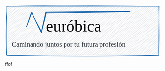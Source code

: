 <svg version="1.1" xmlns="http://www.w3.org/2000/svg" viewBox="0 0 900 303.8709677419356" width="900" height="303.8709677419356">
  <!-- svg-source:excalidraw -->
  
  <defs>
    <style class="style-fonts">
      @font-face {
        font-family: "Virgil";
        src: url("https://excalidraw.com/Virgil.woff2");
      }
      @font-face {
        font-family: "Cascadia";
        src: url("https://excalidraw.com/Cascadia.woff2");
      }
    </style>
  </defs>
  <rect x="0" y="0" width="900" height="303.8709677419356" fill="#ffffff"></rect><g stroke-linecap="round" transform="translate(10 10) rotate(0 440 141.9354838709678)"><path d="M0 0 C0 0, 0 0, 0 0 M0 0 C0 0, 0 0, 0 0 M-2.08 11.14 C0 7.1, 2.73 8.38, 10.15 -0.36 M-1.19 11.03 C4.76 7.32, 5.33 4.02, 11.83 -1.49 M0.26 25.53 C6.99 17, 9.9 11.73, 19.78 1.41 M1.2 25.7 C6.37 15.37, 15.52 6.63, 23.11 1.83 M3 35.8 C9.76 28.5, 18.44 17.16, 31.54 3.35 M-2.2 38.82 C10.66 22.57, 21.88 12.65, 32.48 1.8 M-0.29 47.66 C15.34 32.56, 32.67 10.55, 43.11 -2.38 M-1.13 50.76 C11.55 33.24, 26.71 19.62, 40.64 0.21 M0.18 59.47 C12.63 43.95, 29.93 27.37, 51.4 1.08 M0.86 62.72 C13.73 41.06, 33.89 24.15, 53.09 0.24 M1.93 73.46 C15.29 52.52, 31.78 31.19, 61.93 -2.28 M-0.05 74.21 C18.13 49.41, 37.18 27.53, 63.62 -1.13 M-0.89 87 C20.2 64.61, 37 41.73, 74.33 1.19 M-1.38 84.54 C29.71 52.52, 58.14 24.62, 73.62 -0.32 M-0.67 99.87 C29.19 61.45, 58.57 27.56, 83.85 -2.73 M0.29 98.31 C19.4 73.38, 41.27 46.38, 83.28 1.5 M3.75 109.73 C35.19 68.07, 73.89 30.06, 98.82 -1.61 M-0.86 111.2 C28.59 76.45, 55.7 43.81, 94.87 -0.75 M-3.3 123.12 C42.22 73.12, 83.33 24.03, 110.21 2.11 M-0.51 123.17 C37.45 82.32, 71.25 44.11, 107.97 0.63 M-2.24 134.98 C30.44 98.76, 57.34 67.83, 116.43 -1.6 M1.6 132.25 C39.09 94.77, 74.41 53.06, 118.09 -0.32 M-1.38 143.89 C32.92 107.8, 66.19 72.77, 127.47 -2.91 M0.31 144.02 C40.1 97.39, 80.71 53.98, 126.52 -1.54 M-3.62 159.28 C27.52 126.75, 62.49 85.31, 138.35 -0.92 M-0.34 157.32 C36.76 118.46, 72.06 77.96, 135.86 0.34 M2.91 172.84 C30.56 138.94, 63.35 101.63, 149.56 -0.81 M-1.18 169.26 C33.49 126.22, 72.56 85.16, 147.02 -0.15 M1.2 186 C40.41 141.04, 81.43 94.59, 159.78 1.82 M-1.07 181.42 C42.78 131.63, 85.9 83.32, 158.99 -0.18 M-2.28 197.31 C65.05 121.27, 125.68 43.69, 167.59 -2.19 M1.21 196.44 C38.72 153.75, 72.08 110.79, 168.27 0.45 M1.01 208.71 C60.1 129.49, 127.46 54.53, 178.84 2.99 M-0.44 206.74 C53.43 145.12, 106.35 82.72, 181.21 0.4 M-2.36 218.65 C38.68 175.63, 79.51 130.79, 188.57 -1.04 M-1.37 218.53 C59.74 148.54, 122.71 77.64, 190.8 0.58 M-0.04 230.24 C49.67 177.45, 91.94 121.2, 201.22 1.35 M-0.54 232.73 C67.57 157.73, 134.43 81.51, 201.52 1.48 M0.25 242.4 C72.41 161.86, 139.24 82.29, 213.4 -2.69 M-1.23 244.9 C74.37 157.51, 153.18 67.62, 212.94 0.95 M-1.18 257.64 C86.2 158.57, 172.68 57.17, 221.58 -2.36 M-0.42 254.81 C46.79 202.75, 92.3 150.75, 222.69 0.52 M-2 265.62 C56.89 206.57, 115.23 138.95, 233.44 0.75 M1.25 266.81 C75.47 176.12, 152.54 88.74, 234.15 0.09 M1.91 280.06 C52.72 217.84, 105.95 157.09, 242.03 -1.17 M-0.91 280.31 C49.79 220.74, 100.58 162.39, 244.95 1.17 M5.22 287.13 C88.97 195.76, 170.9 103.43, 253.01 1.98 M3.61 287.67 C77.78 202.45, 150.3 119.64, 254.78 -0.12 M17.04 289.43 C111.26 179.36, 204.46 69.6, 265.09 2.07 M15.36 288.21 C82.64 211.03, 151.7 131.09, 264.49 -0.25 M25.85 286.61 C76.61 232.41, 128.58 170.22, 276.36 1.43 M26.1 287.6 C110.53 187.49, 195.07 90.64, 275.69 -0.08 M37.25 288.96 C125.06 179.09, 218.76 76.88, 284.9 2.12 M35.48 286.36 C132.17 177.85, 223.89 72.26, 285.54 0.48 M44.92 285.01 C135.36 186.99, 220.98 84.81, 299.34 0.31 M47.07 287.18 C102.84 224.1, 155.46 163.23, 295.9 0.49 M55.48 288.5 C144.51 191.08, 226.13 92.37, 306.26 -0.28 M58.35 288.1 C136.37 196.96, 214.18 106.4, 308.07 0.85 M69.54 290.38 C142.37 198.73, 226.72 108.31, 318.89 1.19 M66.79 288.58 C142.5 197.06, 221.4 104.89, 317.57 -0.05 M80.53 288.41 C152.82 201.65, 233.12 113.17, 330.22 1.73 M79.17 286.88 C165.75 188.03, 254.81 85.84, 328.02 -1.09 M90.69 285.95 C160.92 204.34, 230.86 125.77, 337.77 -1.54 M88.14 287.45 C156.4 213.48, 222.67 137.95, 338.75 -0.38 M100.34 288.11 C189.79 187.66, 273.12 87.73, 348.63 2.76 M100.61 288.78 C151.2 228.74, 203.28 169.98, 348.48 1.18 M108.01 287.23 C188.34 199.93, 260.13 112.81, 359.1 -1.87 M110.37 287 C194.72 192.63, 278.57 96.85, 359.88 -0.32 M121.02 285.88 C218.35 179.79, 315.69 67.83, 370.72 1.25 M121.6 288.3 C171.35 225.88, 224.71 165.38, 370.42 0.44 M132.39 286.43 C195.47 212, 264.8 130.77, 379.49 0.56 M131.61 287.83 C195.98 214.32, 257.93 143.45, 381.68 0.98 M140.87 290.14 C192.97 229.56, 242.17 168.36, 390.43 -0.71 M142.43 286.9 C230.4 183.42, 319.8 81.7, 391.11 -0.53 M151.86 286.67 C242.23 182.84, 333.36 74.19, 404.16 0.12 M153.1 288.66 C241.71 180.22, 333 74.49, 403.53 -0.04 M163.97 286.72 C222.34 215.97, 285.87 147.53, 412.99 -0.46 M164.08 286.55 C235.28 209.11, 305.59 127.36, 413.94 0.81 M174.64 287.61 C269.46 169.81, 368.62 60.83, 425.72 1.33 M174.34 288.73 C248.48 200.08, 322.22 114.5, 423.79 0.01 M185.9 286.74 C283.56 171.65, 383.84 59.18, 435.09 1.24 M183.37 287.36 C250.47 216.43, 315.18 140.99, 433.4 0.34 M195.63 285.5 C250.12 223.31, 310.03 156.65, 447.36 0.51 M195.49 287.81 C267.35 202.58, 339.43 121.75, 446.26 0.28 M208.07 288.32 C262.57 225.33, 315.21 161.68, 454.49 0.16 M205.02 287.56 C259.14 226.51, 311.29 164.1, 456.62 -0.76 M215.56 287.48 C270.77 227.54, 319.85 168.47, 468.54 0.1 M217.41 288.6 C274.93 221.6, 332.58 157.44, 465.83 0.42 M228.15 286.11 C310.95 196.91, 388.78 105.61, 474.75 -1.78 M227.21 288.31 C306.5 195.56, 384.41 108.02, 477.05 -0.76 M236.22 287.7 C313.05 199.87, 388.69 106.44, 489.79 -0.9 M236.82 287.11 C303.03 214.19, 368.12 138.21, 487.66 0.61 M249.64 285.69 C334.95 185.69, 427.33 82.78, 500.5 -1.3 M248.81 286.5 C333.69 183.87, 422.35 80.97, 498.38 0.17 M260.43 286.44 C354.51 175.96, 447.94 69.02, 507.86 -2.14 M258.32 287.09 C350 182.72, 440.03 78.13, 508 -0.84 M267.53 289.22 C336.74 209.78, 399.24 139.67, 518.28 1.41 M269.36 286.72 C321.15 231.15, 370.3 172.43, 520.17 0.02 M282.51 285.31 C360.86 192.91, 440.84 101.64, 530.16 -1.92 M279.99 288.01 C371.48 182.1, 460.48 79.17, 530.94 -0.3 M292.19 285.81 C392.28 174.89, 494.23 60.04, 539.58 -2.05 M291.46 286.91 C376.94 190.05, 464.42 90.1, 540.28 -0.34 M301.94 288.02 C376.83 201.16, 449.07 117.92, 550.76 -1.99 M299.92 288.22 C379.94 195.67, 459.63 101.39, 551.68 -0.82 M310.48 285.86 C366.66 228.49, 417.13 169.32, 562.6 0.42 M310.56 288.68 C398.33 189.08, 481.67 94.65, 562.04 0.53 M321.21 287.83 C394.17 201.3, 464.83 118.84, 574.36 2.03 M321.25 289.12 C408.17 188.25, 498.28 84.03, 573.28 -0.11 M331.38 289.23 C427.72 179.91, 522.43 70.32, 581.14 -0.93 M331.91 287.11 C417.61 186.37, 503.64 89.89, 581.59 0.52 M341.89 286.33 C436.7 179.27, 536.41 64.48, 591.7 2.29 M343.41 287.72 C396.99 224.62, 454.15 161.18, 594.02 0.59 M353.41 289.86 C420.13 212.75, 482.5 139.86, 601.58 2.38 M354.7 287.25 C404.21 228.08, 454.17 170.97, 604.91 0.59 M362.48 285.77 C443.51 190.76, 522.69 102.31, 615.67 -0.46 M364.78 287.98 C443.31 193.03, 524.92 99.83, 614.83 0.71 M376.79 287.04 C442.68 214.77, 501.66 141.51, 624.6 -1.47 M374.65 286.73 C468.13 175.93, 562.48 66.91, 624.7 -0.31 M387.31 289.69 C452.32 210.89, 518.58 139.89, 634.3 -1.8 M386.83 287.21 C464.69 198.02, 539.14 113.57, 635.34 0.05 M397.98 286.22 C446.25 227.22, 500.52 167.65, 647.8 0.2 M395.35 288.52 C495.5 172.76, 595.1 57.75, 646.99 1.33 M407.39 288.66 C462.58 217.23, 521.02 152.34, 656.49 -1.54 M406.86 288.01 C467.63 220.3, 525.49 152.26, 656.5 0.59 M419.3 289.38 C480.31 216.11, 543.22 147.4, 669.81 2.28 M418.64 286.5 C473.1 229.43, 525.35 168.74, 668.86 -0.03 M429.14 288.92 C516.94 188.81, 603.4 90.46, 677.81 1.87 M427.68 288.73 C491.36 211.63, 556.28 138.65, 677.56 0.04 M439.31 285.51 C529.84 193.25, 612.56 92.21, 690.33 1 M439.87 287.06 C492.29 223.62, 549.25 157.22, 688.11 0.17 M450.45 288.51 C535.19 188.8, 620.72 88.05, 699.67 1.74 M450.36 288.24 C539.55 185.88, 626.84 85.73, 698.43 -0.96 M462.41 288.86 C538.62 192.29, 619.07 105.44, 710.1 -1.26 M459.87 287.54 C529.85 205.35, 601.99 122.32, 710.37 -0.17 M470.27 286.81 C523.42 218.31, 583.15 152.74, 719.73 2.31 M471.86 288.34 C549.84 193.87, 632.18 97.98, 719.7 -1.26 M479.69 286.32 C542.16 214.77, 605.09 141.54, 730.9 -0.8 M482.5 288.21 C548.92 205.28, 618.47 126.5, 732.38 -0.24 M493.37 289.32 C558.23 210.43, 625.8 136.08, 741.51 -0.41 M492.19 286.55 C556.64 216.75, 620.23 144.89, 742.61 0.81 M502.43 285.26 C573.11 204.99, 643.3 124.68, 750.76 -2.13 M502.73 287.43 C588.43 191.58, 672.7 94.82, 753.92 -1.09 M511.21 288.53 C609.17 176.4, 705.22 71.42, 764.77 0.51 M514.46 288.09 C571.7 223.51, 629.6 159.21, 764.33 0.27 M523.82 289.64 C579.83 218.95, 636.19 156.03, 773.58 1.17 M523.41 286.53 C583.26 217.32, 645.58 146.87, 773.09 -0.85 M534.79 288.62 C617.94 192.91, 700.01 98.64, 785.53 -1.01 M534.58 287.52 C584.21 231.45, 634.99 171.63, 785.05 -0.14 M546.99 286.34 C621.74 196, 701.97 107.84, 794.69 -2.31 M544.98 288.08 C602.57 224.51, 658.56 161.03, 795.81 0.46 M554.2 288.05 C641.18 186.81, 726.69 86.88, 805.65 -0.14 M555.93 287.21 C647.06 180.31, 742.65 72.64, 805.67 0.41 M563.77 290.04 C629.88 212.22, 693.75 141.59, 814.63 2.07 M565.74 288.13 C649.03 190.56, 731.8 94.27, 816.08 -0.65 M577.74 288.9 C654.42 194.87, 739.9 99.26, 827.38 0.49 M575.76 287.51 C675.21 178.62, 772.09 67.37, 827.08 -0.71 M588.95 285.56 C645.49 219.01, 704.45 151.91, 836.95 -0.68 M587.51 287.91 C661.48 206.53, 733.38 125.82, 837.69 0.11 M596.27 289.05 C652.75 227.66, 709.29 165.5, 846.4 2.1 M597.47 288.6 C674.21 201.1, 750.08 112.78, 848.05 -0.72 M610.33 287 C675.9 216.12, 737.21 143.2, 859.47 1.98 M608.61 288.44 C667.81 220.67, 726.03 153.24, 858.36 0.29 M620.86 287.72 C720.8 174.56, 821.75 58.97, 867.07 -0.02 M617.95 288.73 C683.58 214.87, 749.8 139.46, 868.42 1.15 M631.12 285.88 C725.84 175.79, 821.16 66.37, 881.74 -0.73 M630.46 288.85 C721.59 183.25, 814.04 77.67, 879.55 -0.42 M639.65 285.45 C726.18 193.94, 809.92 99.75, 886.06 4.81 M639.51 286.69 C692.78 226.11, 745 165.27, 884.77 5.98 M650.77 289.56 C740.41 184.75, 824.39 87.68, 884.39 18.27 M650.32 288.86 C728.84 196.5, 810.02 103.66, 885.89 17.99 M661 289.22 C740.33 199.74, 821.94 105.41, 884.08 27.22 M660.32 286.53 C748.96 186.76, 838.77 83.52, 884.69 28.27 M674.99 287.03 C717.62 233.99, 762.33 180.59, 888.36 39.98 M670.87 288.57 C722.33 236.6, 769.03 179.83, 887.08 40.69 M685.29 287.29 C761.77 196.65, 839.04 104.46, 886.27 52.04 M681.82 288.52 C732.3 227.08, 784.26 169.23, 887.65 53.53 M694.89 289.11 C759.48 216.71, 825.26 142.33, 886.15 66.8 M693.6 288.76 C756.92 208.71, 826.33 130.83, 886.92 65.58 M701.96 290.37 C755.03 228.48, 805 168.59, 886.3 80.51 M703.65 287.46 C755.06 230.63, 805.35 174.01, 885.51 79.85 M712.91 286.36 C759.71 239.25, 803.39 188.28, 889.09 91.04 M714.89 287.98 C762.91 227.03, 811.28 170.17, 885.65 90.72 M725.21 287.95 C778.27 225.9, 837.46 163.13, 886.05 100.21 M726.19 287.17 C761.55 245.45, 797.96 207.3, 887.18 102.76 M733.93 288.88 C783.52 229.41, 835.53 170.04, 883.86 114.06 M734.39 288.52 C776.08 240.61, 814.57 196.54, 885.7 113.53 M746.76 289.62 C783.56 247.44, 820.32 210.43, 886.49 128.86 M747.41 286.38 C779.17 246.21, 818.13 203.16, 884.65 127.89 M758.57 290.18 C807.88 236.05, 851.68 183.41, 884.06 139.52 M756.28 286.81 C799.31 239.9, 840.76 194.4, 883.97 138.51 M764.19 288.04 C792.03 258.26, 822.81 223.45, 886.05 150.23 M768.99 288.84 C794.67 253.37, 823.32 220.92, 886.74 152.39 M780.43 291.52 C805.18 261.49, 828.08 230.37, 888.53 164 M779.03 287.82 C819.7 242.48, 860.26 194.9, 884.27 162.35 M787.23 289.57 C823.65 246.14, 853.8 210.03, 889.44 173.54 M787.88 289.52 C810.77 264.16, 831.04 236.6, 886.66 176.65 M795.8 287.5 C826.83 257.98, 847.29 236.3, 884.77 188.91 M799.01 287.78 C829.28 251.69, 862.65 215.66, 884.59 188.88 M809.45 290.25 C831.91 266.29, 850.25 241, 882.18 200.58 M808.45 286.01 C834.57 258.86, 862.32 230.37, 884.55 199.17 M817.12 284.94 C832.05 266.92, 853.15 247.6, 889.07 214.92 M820.05 285.89 C838.96 265.7, 857.56 246.48, 886.79 211.96 M834.85 287.29 C853.51 262.13, 868.4 237.57, 889.47 221.44 M832.73 288.18 C851.35 266.06, 869.89 241.6, 887.86 225.5 M843.27 284.18 C849.13 280.05, 863.45 267.78, 884.85 240.02 M839.75 289.44 C859.14 269.73, 872.64 252.2, 887.23 237.34 M853.14 288.13 C864.03 273.07, 871.66 265.09, 882.26 252.44 M851.9 286.78 C861.7 280.7, 870.05 271.43, 885.16 250.07 M866.83 287.8 C867.56 283.42, 871.68 272.35, 883.9 261.39 M864.83 286.62 C869.2 280.85, 872.67 274.02, 886.01 260.62 M871.9 286.55 C877.97 282.25, 879.72 277.16, 883.36 270.1 M874.21 289.34 C878.31 282.48, 882.37 278.16, 884.21 273.91" stroke="#ced4da" stroke-width="1" fill="none"></path><path d="M-0.78 1.3 C208.45 -7.25, 418.77 -5.59, 881.37 0.73 M0.18 0.64 C326.91 -0.84, 653.49 0.18, 879.33 0.23 M882.46 -0.55 C881.23 86.39, 878.08 175.34, 879.8 283.18 M879.54 1 C883.12 111.98, 883.49 225.12, 879.27 282.69 M880.18 284.48 C607.88 289.93, 334.51 290.16, -0.33 284.46 M879.2 283.9 C607.47 280.87, 335.8 281.39, -0.65 283.67 M-2.27 281.03 C-6.22 190.59, -4.92 91.96, 1.9 -0.41 M-0.58 283.65 C-0.86 186.25, 0.32 87.78, 0.09 -0.11" stroke="#1864ab" stroke-width="2" fill="none"></path></g><g transform="translate(237.0967741935483 73.51991007389483) rotate(0 217.71240234375 56.774193548387075)"><text x="0" y="0" font-family="Cascadia, Segoe UI Emoji" font-size="92.90322580645172px" fill="#000000" text-anchor="start" style="white-space: pre;" direction="ltr" dominant-baseline="text-before-edge">euróbica</text></g><g stroke-linecap="round"><g transform="translate(152.74080562585777 45.13281329970118) rotate(0 30.069841712218107 58.382193707568945)"><path d="M1.86 1.94 C10.93 21.07, 45.96 94.16, 55.46 112.68 M-0.57 0.52 C9.27 20.32, 50.99 96.94, 60.71 116.24" stroke="#1864ab" stroke-width="4" fill="none"></path></g></g><mask></mask><g stroke-linecap="round"><g transform="translate(152.36191414181258 48.912825381582024) rotate(0 -13.596463950617618 38.0084161177906)"><path d="M-2.12 -0.13 C-7.03 12.03, -23.38 62.84, -27.56 74.9 M1.92 -2.66 C-3.41 9.83, -24.11 65.88, -29.11 78.68" stroke="#1864ab" stroke-width="4" fill="none"></path></g></g><mask></mask><g stroke-linecap="round"><g transform="translate(237.90209594843827 45.13281329970118) rotate(0 -13.628382589891544 57.20365375341419)"><path d="M1.26 0.27 C-2.92 19.31, -21.71 95.19, -27.17 114.11 M-1.51 -2.05 C-5.71 17.27, -24.42 96.88, -28.51 116.46" stroke="#1864ab" stroke-width="4" fill="none"></path></g></g><mask></mask><g stroke-linecap="round"><g transform="translate(239.18979842143654 46.42584756052338) rotate(0 241.3423136330276 -2.182712952733141)"><path d="M1.64 -2.35 C81.21 -3.55, 398.95 -6.76, 478.63 -6.91 M-0.91 2.54 C79.37 1.56, 403.93 -2.94, 483.59 -4.74" stroke="#1864ab" stroke-width="4" fill="none"></path></g></g><mask></mask><g transform="translate(38.38709677419365 208.70967741935488) rotate(0 409.24407958984375 25.54838709677415)"><text x="0" y="0" font-family="Virgil, Segoe UI Emoji" font-size="39.74193548387096px" fill="#343a40" text-anchor="start" style="white-space: pre;" direction="ltr" dominant-baseline="text-before-edge">Caminando juntos por tu futura profesión</text></g><g stroke-linecap="round"><g transform="translate(123.54838709677415 123.54838709677415) rotate(0 -28.92631360000658 -0.5400911458624478)"><path d="M-1.31 0.15 C-11.03 -0.29, -49.06 -1.14, -58.08 fonfcfccas-1.6 M3.17 -2.23 C-7.06 -2.44, -51.08 0.95, -61.03 1.16" stroke="#00599c" stroke-width="4" fill="none"></path></g></g><mask></mask></svg>

  ffof